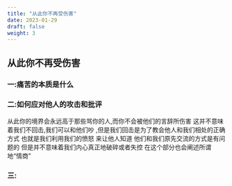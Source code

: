 ```yaml
---
title: "从此你不再受伤害"
date: 2023-01-29
draft: false
weight: 3
---
```



## 从此你不再受伤害


### 一:痛苦的本质是什么

### 二:如何应对他人的攻击和批评 

从此你的境界会永远高于那些骂你的人,而你不会被他们的言辞所伤害
这并不意味着我们不回击,我们可以和他们吵
,但是我们回击是为了教会他人和我们相处的正确方式
也就是我们利用我们的愤怒 来让他人知道 他们和我们原先交流的方式是有问题的
但是并不意味着我们内心真正地破碎或者失控
在这个部分也会阐述所谓地“情商”

### 三:

